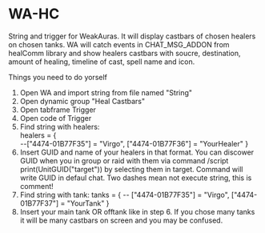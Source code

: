 # WA-HC
String and trigger for WeakAuras.
It will display castbars of chosen healers on chosen tanks.
WA will catch events in CHAT_MSG_ADDON from healComm library and show healers castbars with soucre, destination, amount of healing, timeline of cast, spell name and icon.

Things you need to do yorself
1. Open WA and import string from file named "String"
2. Open dynamic group "Heal Castbars"
3. Open tabframe Trigger
4. Open code of Trigger
5. Find string with healers:
    <div>healers = {</div>
        --["4474-01B77F35"] = "Virgo",
        ["4474-01B77F36"] = "YourHealer"
    }
6. Insert GUID and name of your healers in that format. 
You can discower GUID when you in group or raid with them via command /script print(UnitGUID("target")) by selecting them in target. 
Command will write  GUID in defaul chat.
Two dashes mean not execute string, this is comment!
7. Find string with tank:
    tanks = {
        -- ["4474-01B77F35"] = "Virgo",
        ["4474-01B77F37"] = "YourTank"
    } 
 8. Insert your main tank OR offtank like in step 6. 
 If you chose many tanks it will be many castbars on screen and you may be confused.
